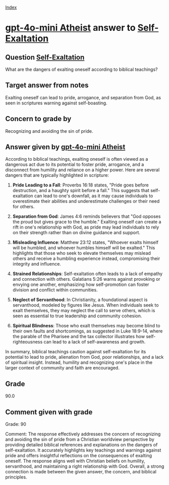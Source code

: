 
[Index](../../index.md)
# [gpt-4o-mini Atheist](../../answering_models/gpt-4o-mini_Atheist.md) answer to [Self-Exaltation](../../questions/Self-Exaltation.md)

## Question [Self-Exaltation](../../questions/Self-Exaltation.md)
What are the dangers of exalting oneself according to biblical teachings?

## Target answer from notes
Exalting oneself can lead to pride, arrogance, and separation from God, as seen in scriptures warning against self-boasting.

## Concern to grade by
Recognizing and avoiding the sin of pride.

## Answer given by [gpt-4o-mini Atheist](../../answering_models/gpt-4o-mini_Atheist.md)
According to biblical teachings, exalting oneself is often viewed as a dangerous act due to its potential to foster pride, arrogance, and a disconnect from humility and reliance on a higher power. Here are several dangers that are typically highlighted in scripture:

1. **Pride Leading to a Fall**: Proverbs 16:18 states, "Pride goes before destruction, and a haughty spirit before a fall." This suggests that self-exaltation can lead to one's downfall, as it may cause individuals to overestimate their abilities and underestimate challenges or their need for others.

2. **Separation from God**: James 4:6 reminds believers that "God opposes the proud but gives grace to the humble." Exalting oneself can create a rift in one's relationship with God, as pride may lead individuals to rely on their strength rather than on divine guidance and support.

3. **Misleading Influence**: Matthew 23:12 states, "Whoever exalts himself will be humbled, and whoever humbles himself will be exalted." This highlights that those who seek to elevate themselves may mislead others and receive a humbling experience instead, compromising their integrity and influence.

4. **Strained Relationships**: Self-exaltation often leads to a lack of empathy and connection with others. Galatians 5:26 warns against provoking or envying one another, emphasizing how self-promotion can foster division and conflict within communities.

5. **Neglect of Servanthood**: In Christianity, a foundational aspect is servanthood, modeled by figures like Jesus. When individuals seek to exalt themselves, they may neglect the call to serve others, which is seen as essential to true leadership and community cohesion.

6. **Spiritual Blindness**: Those who exalt themselves may become blind to their own faults and shortcomings, as suggested in Luke 18:9-14, where the parable of the Pharisee and the tax collector illustrates how self-righteousness can lead to a lack of self-awareness and growth.

In summary, biblical teachings caution against self-exaltation for its potential to lead to pride, alienation from God, poor relationships, and a lack of spiritual insight. Instead, humility and recognizing one's place in the larger context of community and faith are encouraged.

## Grade
90.0

## Comment given with grade
Grade: 90

Comment: The response effectively addresses the concern of recognizing and avoiding the sin of pride from a Christian worldview perspective by providing detailed biblical references and explanations on the dangers of self-exaltation. It accurately highlights key teachings and warnings against pride and offers insightful reflections on the consequences of exalting oneself. The response aligns well with Christian beliefs on humility, servanthood, and maintaining a right relationship with God. Overall, a strong connection is made between the given answer, the concern, and biblical principles.
